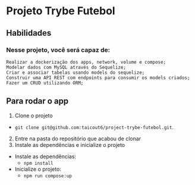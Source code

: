 # Projeto Trybe Futebol

## Habilidades

### Nesse projeto, você será capaz de:

    Realizar a dockerização dos apps, network, volume e compose;
    Modelar dados com MySQL através do Sequelize;
    Criar e associar tabelas usando models do sequelize;
    Construir uma API REST com endpoints para consumir os models criados;
    Fazer um CRUD utilizando ORM;

## Para rodar o app

1. Clone o projeto
  * `git clone git@github.com:taicout6/project-trybe-futebol.git`.
2. Entre na pasta do repositório que acabou de clonar
3. Instale as dependências e inicialize o projeto
  * Instale as dependências:
    * `npm install`
  * Inicialize o projeto:
    * `npm run compose:up`